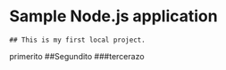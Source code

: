 # Sample Node.js application

````
## This is my first local project.
````
primerito
##Segundito
###tercerazo
